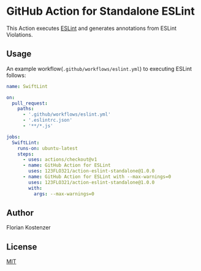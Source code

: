 # GitHub Action for Standalone ESLint

This Action executes [ESLint](https://github.com/eslint/eslint) and generates annotations from ESLint Violations.

## Usage

An example workflow(`.github/workflows/eslint.yml`) to executing ESLint follows:

```yaml
name: SwiftLint

on:
  pull_request:
    paths:
      - '.github/workflows/eslint.yml'
      - '.eslintrc.json'
      - '**/*.js'

jobs:
  SwiftLint:
    runs-on: ubuntu-latest
    steps:
      - uses: actions/checkout@v1
      - name: GitHub Action for ESLint
        uses: 123FLO321/action-eslint-standalone@1.0.0
      - name: GitHub Action for ESLint with --max-warnings=0
        uses: 123FLO321/action-eslint-standalone@1.0.0
        with:
          args: --max-warnings=0
```

## Author

Florian Kostenzer

## License

[MIT](LICENSE)

